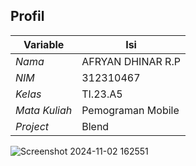 ## Profil
| Variable | Isi |
| -------- | --- |
| *Nama* | AFRYAN DHINAR R.P |
| *NIM* | 312310467    |
| *Kelas* | TI.23.A5 |
| *Mata Kuliah* | Pemograman Mobile |
| *Project* | Blend |

![Screenshot 2024-11-02 162551](https://github.com/user-attachments/assets/e931d6b3-b9df-416c-9f8d-addf2af4c205)

